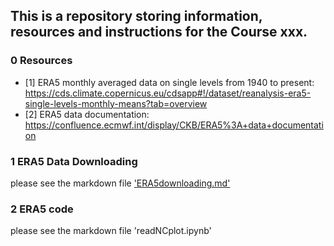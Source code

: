 ## This is a repository storing information, resources and instructions for the Course xxx.

### 0 Resources
* [1] ERA5 monthly averaged data on single levels from 1940 to present: https://cds.climate.copernicus.eu/cdsapp#!/dataset/reanalysis-era5-single-levels-monthly-means?tab=overview
* [2] ERA5 data documentation: https://confluence.ecmwf.int/display/CKB/ERA5%3A+data+documentation


### 1 ERA5 Data Downloading
please see the markdown file ['ERA5downloading.md'](https://github.com/Sugirlstar/ClimateDataCourse/blob/main/ERA5downloading.md)

### 2 ERA5 code
please see the markdown file 'readNCplot.ipynb'
